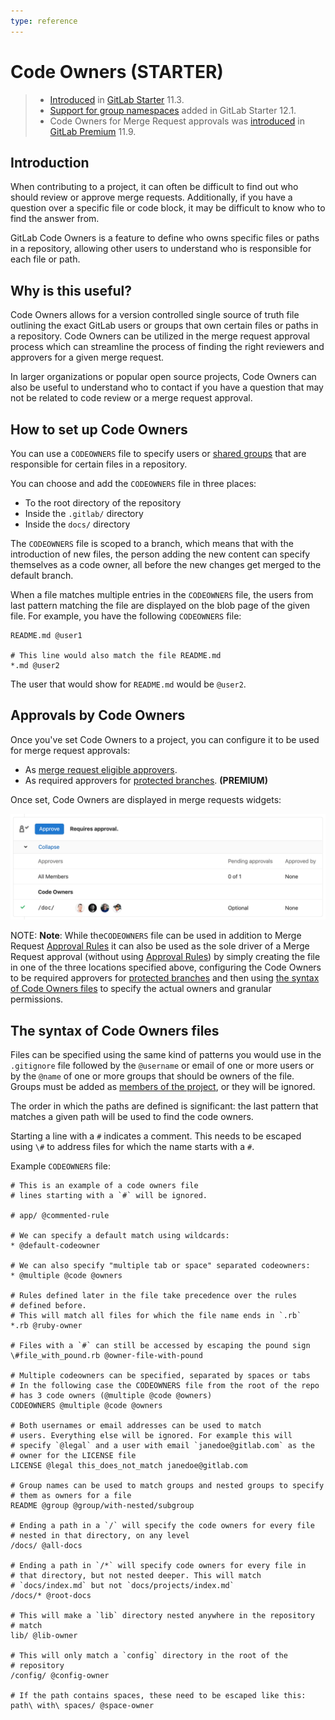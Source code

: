 ```yaml
---
type: reference
---
```


# Code Owners **(STARTER)**

> - [Introduced](https://gitlab.com/gitlab-org/gitlab/-/merge_requests/6916)
in [GitLab Starter](https://about.gitlab.com/pricing/) 11.3.
> - [Support for group namespaces](https://gitlab.com/gitlab-org/gitlab-foss/issues/53182) added in GitLab Starter 12.1.
> - Code Owners for Merge Request approvals was [introduced](https://gitlab.com/gitlab-org/gitlab/issues/4418) in [GitLab Premium](https://about.gitlab.com/pricing/) 11.9.

## Introduction

When contributing to a project, it can often be difficult
to find out who should review or approve merge requests.
Additionally, if you have a question over a specific file or
code block, it may be difficult to know who to find the answer from.

GitLab Code Owners is a feature to define who owns specific
files or paths in a repository, allowing other users to understand
who is responsible for each file or path.

## Why is this useful?

Code Owners allows for a version controlled single source of
truth file outlining the exact GitLab users or groups that
own certain files or paths in a repository. Code Owners can be
utilized in the merge request approval process which can streamline
the process of finding the right reviewers and approvers for a given
merge request.

In larger organizations or popular open source projects, Code Owners
can also be useful to understand who to contact if you have
a question that may not be related to code review or a merge request
approval.

## How to set up Code Owners

You can use a `CODEOWNERS` file to specify users or
[shared groups](members/share_project_with_groups.md)
that are responsible for certain files in a repository.

You can choose and add the `CODEOWNERS` file in three places:

- To the root directory of the repository
- Inside the `.gitlab/` directory
- Inside the `docs/` directory

The `CODEOWNERS` file is scoped to a branch, which means that with the
introduction of new files, the person adding the new content can
specify themselves as a code owner, all before the new changes
get merged to the default branch.

When a file matches multiple entries in the `CODEOWNERS` file,
the users from last pattern matching the file are displayed on the
blob page of the given file. For example, you have the following
`CODEOWNERS` file:

```plaintext
README.md @user1

# This line would also match the file README.md
*.md @user2
```

The user that would show for `README.md` would be `@user2`.

## Approvals by Code Owners

Once you've set Code Owners to a project, you can configure it to
be used for merge request approvals:

- As [merge request eligible approvers](merge_requests/merge_request_approvals.md#code-owners-as-eligible-approvers).
- As required approvers for [protected branches](protected_branches.md#protected-branches-approval-by-code-owners-premium). **(PREMIUM)**

Once set, Code Owners are displayed in merge requests widgets:

![MR widget - Code Owners](img/code_owners_mr_widget_v12_4.png)

NOTE: **Note**:
  While the`CODEOWNERS` file can be used in addition to Merge Request [Approval Rules](merge_requests/merge_request_approvals.md#approval-rules) it can also be used as the sole driver of a Merge Request approval (without using  [Approval Rules](merge_requests/merge_request_approvals.md#approval-rules)) by simply creating the file in one of the three locations specified above, configuring the Code Owners to be required approvers for [protected branches](protected_branches.md#protected-branches-approval-by-code-owners-premium) and then using [the syntax of Code Owners files](code_owners.md#the-syntax-of-code-owners-files) to specify the actual owners and granular permissions.

## The syntax of Code Owners files

Files can be specified using the same kind of patterns you would use
in the `.gitignore` file followed by the `@username` or email of one
or more users or by the `@name` of one or more groups that should
be owners of the file. Groups must be added as [members of the project](members/index.md),
or they will be ignored.

The order in which the paths are defined is significant: the last
pattern that matches a given path will be used to find the code
owners.

Starting a line with a `#` indicates a comment. This needs to be
escaped using `\#` to address files for which the name starts with a
`#`.

Example `CODEOWNERS` file:

```plaintext
# This is an example of a code owners file
# lines starting with a `#` will be ignored.

# app/ @commented-rule

# We can specify a default match using wildcards:
* @default-codeowner

# We can also specify "multiple tab or space" separated codeowners:
* @multiple @code @owners

# Rules defined later in the file take precedence over the rules
# defined before.
# This will match all files for which the file name ends in `.rb`
*.rb @ruby-owner

# Files with a `#` can still be accessed by escaping the pound sign
\#file_with_pound.rb @owner-file-with-pound

# Multiple codeowners can be specified, separated by spaces or tabs
# In the following case the CODEOWNERS file from the root of the repo
# has 3 code owners (@multiple @code @owners)
CODEOWNERS @multiple @code @owners

# Both usernames or email addresses can be used to match
# users. Everything else will be ignored. For example this will
# specify `@legal` and a user with email `janedoe@gitlab.com` as the
# owner for the LICENSE file
LICENSE @legal this_does_not_match janedoe@gitlab.com

# Group names can be used to match groups and nested groups to specify
# them as owners for a file
README @group @group/with-nested/subgroup

# Ending a path in a `/` will specify the code owners for every file
# nested in that directory, on any level
/docs/ @all-docs

# Ending a path in `/*` will specify code owners for every file in
# that directory, but not nested deeper. This will match
# `docs/index.md` but not `docs/projects/index.md`
/docs/* @root-docs

# This will make a `lib` directory nested anywhere in the repository
# match
lib/ @lib-owner

# This will only match a `config` directory in the root of the
# repository
/config/ @config-owner

# If the path contains spaces, these need to be escaped like this:
path\ with\ spaces/ @space-owner
```
